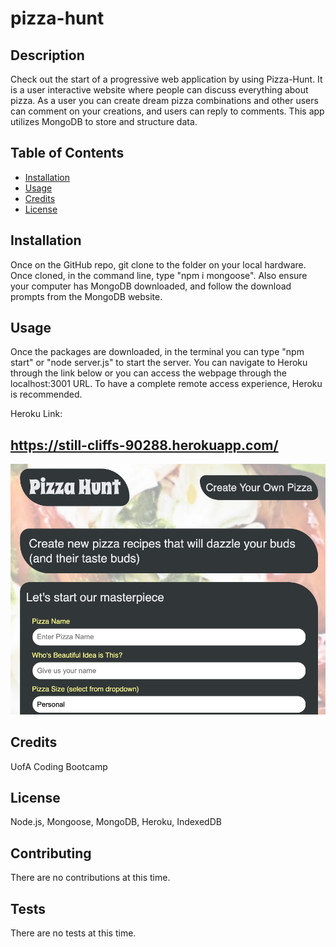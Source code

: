 # pizza-hunt

## Description 
Check out the start of a progressive web application by using Pizza-Hunt. It is a user interactive website where people can discuss everything about pizza. As a user you can create dream pizza combinations and other users can comment on your creations, and users can reply to comments. This app utilizes MongoDB to store and structure data. 

## Table of Contents 
* [Installation](#installation)
* [Usage](#usage)
* [Credits](#credits)
* [License](#license)

## Installation 
Once on the GitHub repo, git clone to the folder on your local hardware. Once cloned, in the command line, type "npm i mongoose". Also ensure your computer has MongoDB downloaded, and follow the download prompts from the MongoDB website. 

## Usage 
Once the packages are downloaded, in the terminal you can type "npm start" or "node server.js" to start the server. You can navigate to Heroku through the link below or you can access the webpage through the localhost:3001 URL. To have a complete remote access experience, Heroku is recommended. 

Heroku Link:

## https://still-cliffs-90288.herokuapp.com/

![picture](./public/assets/images/pizzahunt.png)
    
## Credits 
UofA Coding Bootcamp

## License 
Node.js, Mongoose, MongoDB, Heroku, IndexedDB

## Contributing 
There are no contributions at this time. 

## Tests 
There are no tests at this time. 